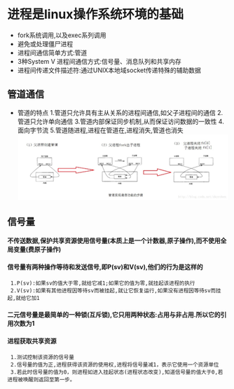 # 进程是linux操作系统环境的基础
- fork系统调用,以及exec系列调用
- 避免或处理僵尸进程
- 进程间通信简单方式:管道
- 3种System V 进程间通信方式:信号量、消息队列和共享内存
- 进程间传递文件描述符:通过UNIX本地域socket传递特殊的辅助数据

## 管道通信

* 管道的特点
    1.管道只允许具有主从关系的进程间通信,如父子进程间的通信
    2.管道只允许单向通信
    3.管道内部保证同步机制,从而保证访问数据的一致性
    4.面向字节流
    5.管道随进程,进程在管道在,进程消失,管道也消失
    ![image](https://github.com/zengyuanye/socket/blob/master/img/83BF97A4-0D22-433E-849F-AEEAC8E9BCB4.png)
## 信号量

   #### 不传送数据,保护共享资源使用信号量(本质上是一个计数器,原子操作),而不使用全局变量(费原子操作)
   #### 信号量有两种操作等待和发送信号,即P(sv)和V(sv),他们的行为是这样的
     1.P(sv):如果sv的值大于零,就给它减1;如果它的值为零,就挂起该进程的执行
     2.V(sv):如果有其他进程因等待sv而被挂起,就让它恢复运行,如果没有进程因等待sv而挂起,就给它加1
   #### 二元信号量是最简单的一种锁(互斥锁),它只用两种状态:占用与非占用.所以它的引用次数为1
   #### 进程获取共享资源
     1.测试控制该资源的信号量
     2.信号量的值为正,进程获得该资源的使用权,进程将信号量减1，表示它使用一个资源单位
     3.若此时信号量的值为0，则进程如进入挂起状态(进程状态改变),知道信号量的值大于0,若进程被唤醒则返回至第一步。   

